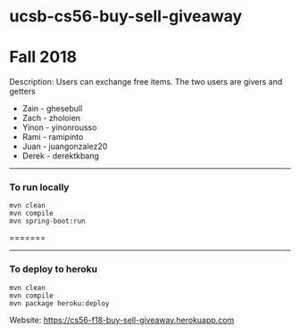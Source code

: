 # ucsb-cs56-buy-sell-giveaway

# Fall 2018
Description: Users can exchange free items. The two users are givers and getters

- Zain - ghesebull
- Zach - zholoien
- Yinon - yinonrousso
- Rami - ramipinto
- Juan - juangonzalez20
- Derek - derektkbang

---

### To run locally
```
mvn clean
mvn compile
mvn spring-boot:run
```
=======

---

### To deploy to heroku
```
mvn clean
mvn compile
mvn package heroku:deploy
```
Website: https://cs56-f18-buy-sell-giveaway.herokuapp.com
